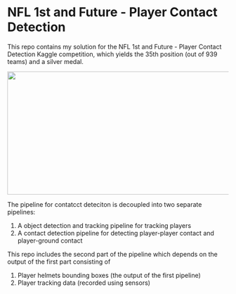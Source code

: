 # NFL 1st and Future - Player Contact Detection

This repo contains my solution for the NFL 1st and Future - Player Contact Detection Kaggle competition, which yields the 35th position (out of 939 teams) and a silver medal.

<img src="https://github.com/ahmedsamirio/nfl-player-contact-detection/blob/main/data/output/ezgif.com-optimize (1).gif" width="1280" height="280"/>

The pipeline for contatcct deteciton is decoupled into two separate pipelines:
1. A object detection and tracking pipeline for tracking players
2. A contact detection pipeline for detecting player-player contact and player-ground contact


This repo includes the second part of the pipeline which depends on the output of the first part consisting of
1. Player helmets bounding boxes (the output of the first pipeline)
2. Player tracking data (recorded using sensors)

